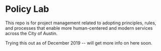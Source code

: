 # Policy Lab

This repo is for project management related to adopting principles, rules, and processes that enable more human-centered and modern services across the City of Austin. 

Trying this out as of December 2019 -- will get more info on here soon.
